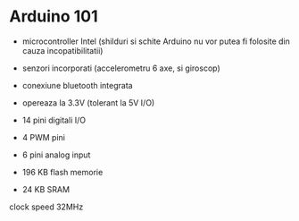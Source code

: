 <h1>Arduino 101</h1>

- microcontroller Intel (shilduri si schite Arduino nu vor putea fi folosite din cauza incopatibilitatii)
- senzori incorporati (accelerometru 6 axe, si giroscop)
- conexiune bluetooth integrata

- opereaza la 3.3V (tolerant la 5V I/O)
- 14 pini digitali I/O
- 4 PWM pini
- 6 pini analog input

- 196 KB flash memorie
- 24 KB SRAM

clock speed 32MHz